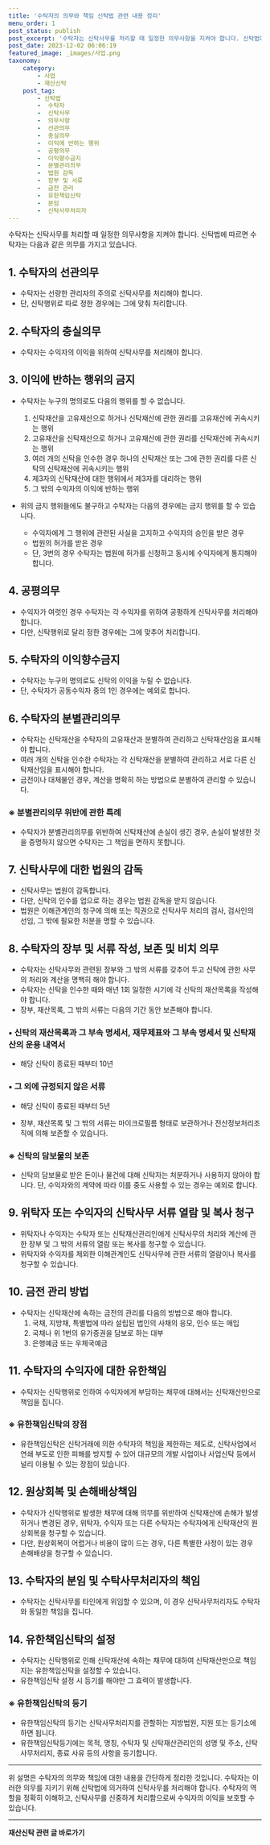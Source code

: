 ```yaml
---
title: '수탁자의 의무와 책임 신탁법 관련 내용 정리'
menu_order: 1
post_status: publish
post_excerpt: '수탁자는 신탁사무를 처리할 때 일정한 의무사항을 지켜야 합니다. 신탁법에 따르면 수탁자는 다음과 같은 의무를 가지고 있습니다.'
post_date: 2023-12-02 06:06:19
featured_image: _images/사업.png
taxonomy:
    category:
        - 사업
        - 재산신탁
    post_tag:
        - 신탁법
        -  수탁자
        -  신탁사무
        -  의무사항
        -  선관의무
        -  충실의무
        -  이익에 반하는 행위
        -  공평의무
        -  이익향수금지
        -  분별관리의무
        -  법원 감독
        -  장부 및 서류
        -  금전 관리
        -  유한책임신탁
        -  분임
        -  신탁사무처리자
---
```



수탁자는 신탁사무를 처리할 때 일정한 의무사항을 지켜야 합니다. 신탁법에 따르면 수탁자는 다음과 같은 의무를 가지고 있습니다.

## 1. 수탁자의 선관의무
- 수탁자는 선량한 관리자의 주의로 신탁사무를 처리해야 합니다.
- 단, 신탁행위로 따로 정한 경우에는 그에 맞춰 처리합니다.

## 2. 수탁자의 충실의무
- 수탁자는 수익자의 이익을 위하여 신탁사무를 처리해야 합니다.

## 3. 이익에 반하는 행위의 금지
- 수탁자는 누구의 명의로도 다음의 행위를 할 수 없습니다.
  1. 신탁재산을 고유재산으로 하거나 신탁재산에 관한 권리를 고유재산에 귀속시키는 행위
  2. 고유재산을 신탁재산으로 하거나 고유재산에 관한 권리를 신탁재산에 귀속시키는 행위
  3. 여러 개의 신탁을 인수한 경우 하나의 신탁재산 또는 그에 관한 권리를 다른 신탁의 신탁재산에 귀속시키는 행위
  4. 제3자의 신탁재산에 대한 행위에서 제3자를 대리하는 행위
  5. 그 밖의 수익자의 이익에 반하는 행위

- 위의 금지 행위들에도 불구하고 수탁자는 다음의 경우에는 금지 행위를 할 수 있습니다.
  - 수익자에게 그 행위에 관련된 사실을 고지하고 수익자의 승인을 받은 경우
  - 법원의 허가를 받은 경우
  - 단, 3번의 경우 수탁자는 법원에 허가를 신청하고 동시에 수익자에게 통지해야 합니다.

## 4. 공평의무
- 수익자가 여럿인 경우 수탁자는 각 수익자를 위하여 공평하게 신탁사무를 처리해야 합니다.
- 다만, 신탁행위로 달리 정한 경우에는 그에 맞추어 처리합니다.

## 5. 수탁자의 이익향수금지
- 수탁자는 누구의 명의로도 신탁의 이익을 누릴 수 없습니다.
- 단, 수탁자가 공동수익자 중의 1인 경우에는 예외로 합니다.

## 6. 수탁자의 분별관리의무
- 수탁자는 신탁재산을 수탁자의 고유재산과 분별하여 관리하고 신탁재산임을 표시해야 합니다.
- 여러 개의 신탁을 인수한 수탁자는 각 신탁재산을 분별하여 관리하고 서로 다른 신탁재산임을 표시해야 합니다.
- 금전이나 대체물인 경우, 계산을 명확히 하는 방법으로 분별하여 관리할 수 있습니다.

### ※ 분별관리의무 위반에 관한 특례
- 수탁자가 분별관리의무를 위반하여 신탁재산에 손실이 생긴 경우, 손실이 발생한 것을 증명하지 않으면 수탁자는 그 책임을 면하지 못합니다.

## 7. 신탁사무에 대한 법원의 감독
- 신탁사무는 법원이 감독합니다.
- 다만, 신탁의 인수를 업으로 하는 경우는 법원 감독을 받지 않습니다.
- 법원은 이해관계인의 청구에 의해 또는 직권으로 신탁사무 처리의 검사, 검사인의 선임, 그 밖에 필요한 처분을 명할 수 있습니다.

## 8. 수탁자의 장부 및 서류 작성, 보존 및 비치 의무
- 수탁자는 신탁사무와 관련된 장부와 그 밖의 서류를 갖추어 두고 신탁에 관한 사무의 처리와 계산을 명백히 해야 합니다.
- 수탁자는 신탁을 인수한 때와 매년 1회 일정한 시기에 각 신탁의 재산목록을 작성해야 합니다.
- 장부, 재산목록, 그 밖의 서류는 다음의 기간 동안 보존해야 합니다.

### • 신탁의 재산목록과 그 부속 명세서, 재무제표와 그 부속 명세서 및 신탁재산의 운용 내역서
  - 해당 신탁이 종료된 때부터 10년

### • 그 외에 규정되지 않은 서류
  - 해당 신탁이 종료된 때부터 5년

- 장부, 재산목록 및 그 밖의 서류는 마이크로필름 형태로 보관하거나 전산정보처리조직에 의해 보존할 수 있습니다. 

### ※ 신탁의 담보물의 보존
- 신탁의 담보물로 받은 돈이나 물건에 대해 신탁자는 처분하거나 사용하지 않아야 합니다. 단, 수익자와의 계약에 따라 이를 중도 사용할 수 있는 경우는 예외로 합니다.

## 9. 위탁자 또는 수익자의 신탁사무 서류 열람 및 복사 청구
- 위탁자나 수익자는 수탁자 또는 신탁재산관리인에게 신탁사무의 처리와 계산에 관한 장부 및 그 밖의 서류의 열람 또는 복사를 청구할 수 있습니다.
- 위탁자와 수익자를 제외한 이해관계인도 신탁사무에 관한 서류의 열람이나 복사를 청구할 수 있습니다.

## 10. 금전 관리 방법
- 수탁자는 신탁재산에 속하는 금전의 관리를 다음의 방법으로 해야 합니다.
  1. 국채, 지방채, 특별법에 따라 설립된 법인의 사채의 응모, 인수 또는 매입
  2. 국채나 위 1번의 유가증권을 담보로 하는 대부
  3. 은행예금 또는 우체국예금

## 11. 수탁자의 수익자에 대한 유한책임
- 수탁자는 신탁행위로 인하여 수익자에게 부담하는 채무에 대해서는 신탁재산만으로 책임을 집니다.

### ※ 유한책임신탁의 장점
- 유한책임신탁은 신탁거래에 의한 수탁자의 책임을 제한하는 제도로, 신탁사업에서 연쇄 부도로 인한 피해를 방지할 수 있어 대규모의 개발 사업이나 사업신탁 등에서 널리 이용될 수 있는 장점이 있습니다.

## 12. 원상회복 및 손해배상책임
- 수탁자가 신탁행위로 발생한 채무에 대해 의무를 위반하여 신탁재산에 손해가 발생하거나 변경된 경우, 위탁자, 수익자 또는 다른 수탁자는 수탁자에게 신탁재산의 원상회복을 청구할 수 있습니다.
- 다만, 원상회복이 어렵거나 비용이 많이 드는 경우, 다른 특별한 사정이 있는 경우 손해배상을 청구할 수 있습니다.

## 13. 수탁자의 분임 및 수탁사무처리자의 책임
- 수탁자는 신탁사무를 타인에게 위임할 수 있으며, 이 경우 신탁사무처리자도 수탁자와 동일한 책임을 집니다.

## 14. 유한책임신탁의 설정
- 수탁자는 신탁행위로 인해 신탁재산에 속하는 채무에 대하여 신탁재산만으로 책임지는 유한책임신탁을 설정할 수 있습니다.
- 유한책임신탁 설정 시 등기를 해야만 그 효력이 발생합니다.

### ※ 유한책임신탁의 등기
- 유한책임신탁의 등기는 신탁사무처리지를 관할하는 지방법원, 지원 또는 등기소에 하면 됩니다.
- 유한책임신탁등기에는 목적, 명칭, 수탁자 및 신탁재산관리인의 성명 및 주소, 신탁사무처리지, 종료 사유 등의 사항을 등기합니다.

---

위 설명은 수탁자의 의무와 책임에 대한 내용을 간단하게 정리한 것입니다. 수탁자는 이러한 의무를 지키기 위해 신탁법에 의거하여 신탁사무를 처리해야 합니다. 수탁자의 역할을 정확히 이해하고, 신탁사무를 신중하게 처리함으로써 수익자의 이익을 보호할 수 있습니다.
<!-- wp:separator -->
<hr class="wp-block-separator has-alpha-channel-opacity"/>
<!-- /wp:separator -->

<!-- wp:group {"backgroundColor":"base","layout":{"type":"constrained"}} -->
<div class="wp-block-group has-base-background-color has-background"><!-- wp:paragraph {"align":"center","fontSize":"medium"} -->
<p class="has-text-align-center has-large-font-size"><strong>재산신탁 관련 글 바로가기</strong></p>
<!-- /wp:paragraph -->


<!-- wp:latest-posts
{"categories":[{"id":28227,"count":19,"description":"","link":"https://uknowlaw.com/category/%ec%9e%ac%ec%82%b0%ec%8b%a0%ed%83%81/","name":"재산신탁","slug":"재산신탁","taxonomy":"category","parent":0,"meta":[],"_links":{"self":[{"href":"https://uknowlaw.com/wp-json/wp/v2/categories/28227"}],"collection":[{"href":"https://uknowlaw.com/wp-json/wp/v2/categories"}],"about":[{"href":"https://uknowlaw.com/wp-json/wp/v2/taxonomies/category"}],"wp:post_type":[{"href":"https://uknowlaw.com/wp-json/wp/v2/posts?categories=28227"}],"curies":[{"name":"wp","href":"https://api.w.org/{rel}","templated":true}]}}],"postsToShow":100,"excerptLength":28,"postLayout":"grid","columns":2,"featuredImageAlign":"left","featuredImageSizeSlug":"large","fontSize":"small"} /--></div>
<!-- /wp:group -->